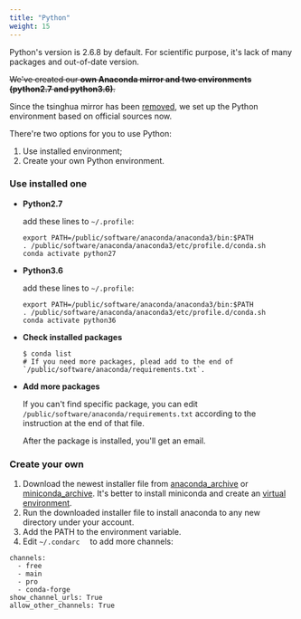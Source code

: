 ```yaml
---
title: "Python"
weight: 15
---
```


Python's version is 2.6.8 by default. For scientific purpose, it's lack of many packages and out-of-date version.

~~We've created our **own Anaconda mirror and two environments (python2.7 and python3.6)**.~~

Since the tsinghua mirror has been [removed](https://mirror.tuna.tsinghua.edu.cn/news/close-anaconda-service/), we set up the Python environment based on official sources now.

There're two options for you to use Python:

1. Use installed environment;
2. Create your own Python environment.

### Use installed one

- **Python2.7**

  add these lines to `~/.profile`:

  ```
  export PATH=/public/software/anaconda/anaconda3/bin:$PATH
  . /public/software/anaconda/anaconda3/etc/profile.d/conda.sh
  conda activate python27
  ```

- **Python3.6**

  add these lines to `~/.profile`:

  ```
  export PATH=/public/software/anaconda/anaconda3/bin:$PATH
  . /public/software/anaconda/anaconda3/etc/profile.d/conda.sh
  conda activate python36
  ```

- **Check installed packages**

  ```
  $ conda list
  # If you need more packages, plead add to the end of `/public/software/anaconda/requirements.txt`.
  ```

- **Add more packages**

  If you can't find specific package, you can edit `/public/software/anaconda/requirements.txt` according to the instruction at the end of that file.

  After the package is installed, you'll get an email.

### Create your own

1. Download the newest installer file from [anaconda_archive](https://repo.anaconda.com/archive/) or [miniconda_archive](https://repo.anaconda.com/miniconda/). It's better to install miniconda and create an [virtual environment](https://docs.conda.io/projects/conda/en/latest/user-guide/tasks/manage-environments.html).
2. Run the downloaded installer file to install anaconda to any new directory under your account.
3. Add the PATH to the environment variable.
4. Edit `~/.condarc  ` to add more channels:

```
channels:
  - free
  - main
  - pro
  - conda-forge
show_channel_urls: True
allow_other_channels: True
```